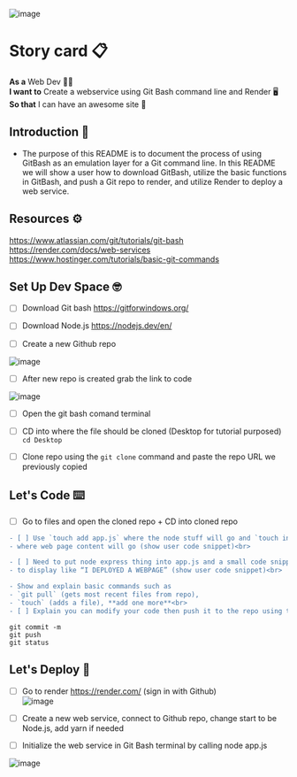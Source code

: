 
![image](https://user-images.githubusercontent.com/111913185/217900503-df7e31d9-270a-41e2-94bc-f0e60c04ad55.png)

# Story card :clipboard:

__As a__ 
Web Dev :tipping_hand_woman: <br> 
__I want to__
Create a webservice using Git Bash command line and Render :desktop_computer: <br>
__So that__ 
I can have an awesome site :tada: <br>

## Introduction :wave:

- The purpose of this README is to document the process of using GitBash as an emulation layer for a Git command line. In this README we will show a user how to download GitBash, utilize the basic functions in GitBash, and push a Git repo to render, and utilize Render to deploy a web service. <br>

## Resources :gear:

https://www.atlassian.com/git/tutorials/git-bash <br>
https://render.com/docs/web-services <br>
https://www.hostinger.com/tutorials/basic-git-commands <br>

## Set Up Dev Space :nerd_face:

- [ ] Download Git bash https://gitforwindows.org/ <br>

- [ ] Download Node.js https://nodejs.dev/en/ <br>

- [ ] Create a new Github repo <br>

![image](https://user-images.githubusercontent.com/111913185/217906381-803b0866-bdc8-4469-aa4e-65b5712abc70.png) <br>

- [ ] After new repo is created grab the link to code <br>

![image](https://user-images.githubusercontent.com/111913185/217906855-6dfba879-f501-485f-8912-32ef4c0c7ea8.png) <br>

- [ ] Open the git bash comand terminal <br>

- [ ] CD into where the file should be cloned (Desktop for tutorial purposed) `cd Desktop` <br>

- [ ] Clone repo using the `git clone` command and paste the repo URL we previously copied <br>

## Let's Code :keyboard:

- [ ] Go to files and open the cloned repo + CD into cloned repo <br>

```diff
- [ ] Use `touch add app.js` where the node stuff will go and `touch index.html`
- where web page content will go (show user code snippet)<br>

- [ ] Need to put node express thing into app.js and a small code snippet into index.html
- to display like “I DEPLOYED A WEBPAGE” (show user code snippet)<br>

- Show and explain basic commands such as 
- `git pull` (gets most recent files from repo), 
- `touch` (adds a file), **add one more**<br>
- [ ] Explain you can modify your code then push it to the repo using these commands
``` 

```git add
git commit -m
git push
git status
```

## Let's Deploy :rocket:

- [ ] Go to render https://render.com/ (sign in with Github)<br>
![image](https://user-images.githubusercontent.com/111913185/217911417-a5f5f807-9df5-42c4-937d-199158216d9b.png) <br>

- [ ] Create a new web service, connect to Github repo, change start to be Node.js, add yarn if needed<br>

- [ ] Initialize the web service in Git Bash terminal by calling node app.js <br>

![image](https://user-images.githubusercontent.com/111913185/217900556-9aa3f6d0-7f21-46c3-b641-4955ec13169e.png)

